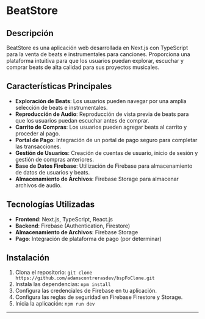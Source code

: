 # BeatStore

## Descripción

BeatStore es una aplicación web desarrollada en Next.js con TypeScript para la venta de beats e instrumentales para canciones. Proporciona una plataforma intuitiva para que los usuarios puedan explorar, escuchar y comprar beats de alta calidad para sus proyectos musicales.

## Características Principales

- **Exploración de Beats**: Los usuarios pueden navegar por una amplia selección de beats e instrumentales.
- **Reproducción de Audio**: Reproducción de vista previa de beats para que los usuarios puedan escuchar antes de comprar.
- **Carrito de Compras**: Los usuarios pueden agregar beats al carrito y proceder al pago.
- **Portal de Pago**: Integración de un portal de pago seguro para completar las transacciones.
- **Gestión de Usuarios**: Creación de cuentas de usuario, inicio de sesión y gestión de compras anteriores.
- **Base de Datos Firebase**: Utilización de Firebase para almacenamiento de datos de usuarios y beats.
- **Almacenamiento de Archivos**: Firebase Storage para almacenar archivos de audio.

## Tecnologías Utilizadas

- **Frontend**: Next.js, TypeScript, React.js
- **Backend**: Firebase (Authentication, Firestore)
- **Almacenamiento de Archivos**: Firebase Storage
- **Pago**: Integración de plataforma de pago (por determinar)

## Instalación

1. Clona el repositorio: `git clone https://github.com/adamscontrerasdev/bspFoClone.git`
2. Instala las dependencias: `npm install`
3. Configura las credenciales de Firebase en tu aplicación.
4. Configura las reglas de seguridad en Firebase Firestore y Storage.
5. Inicia la aplicación: `npm run dev`

---


